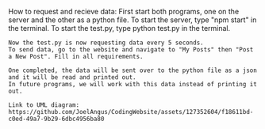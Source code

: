 How to request and recieve data:
    First start both programs, one on the server and the other as a python file.
    To start the server, type "npm start" in the terminal.
    To start the test.py, type python test.py in the terminal.

    Now the test.py is now requesting data every 5 seconds. 
    To send data, go to the website and navigate to "My Posts" then "Post a New Post". Fill in all requirements.

    One completed, the data will be sent over to the python file as a json and it will be read and printed out.
    In future programs, we will work with this data instead of printing it out.

    Link to UML diagram:
    https://github.com/JoelAngus/CodingWebsite/assets/127352604/f18611bd-c0ed-49a7-9b29-6dbc4956ba80
